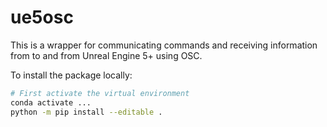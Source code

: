 # ue5osc

This is a wrapper for communicating commands and receiving information from to and from Unreal Engine 5+ using OSC.

To install the package locally:

```bash
# First activate the virtual environment
conda activate ...
python -m pip install --editable .
```
